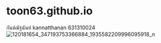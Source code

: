 # toon63.github.io
กันต์ณัฐนันท์ kannatthanan 631310024
![120181654_347193753366884_1935582209996095918_n](https://user-images.githubusercontent.com/71812781/94135825-32d74000-fe8e-11ea-85e1-0c6b4340299d.png)



